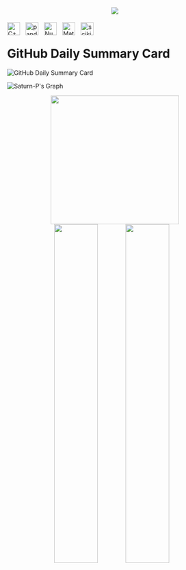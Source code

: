 

<h1 align="center">
    <img src="https://readme-typing-svg.herokuapp.com/?font=Righteous&size=40&center=true&vCenter=true&width=500&height=70&duration=4000&lines=Hi+There!+👋;+I'm+Satrun+-P!;" />
</h1>

<img align="left" alt="C++" width="30px" style="padding-right:10px;" src="https://cdn.jsdelivr.net/gh/devicons/devicon/icons/cplusplus/cplusplus-original.svg"/>
<img align="left" alt="pandas" width="30px" style="padding-right:10px;" src="https://cdn.jsdelivr.net/gh/devicons/devicon/icons/pandas/pandas-original.svg"/>
<img align="left" alt="NumPy" width="30px" style="padding-right:10px;" src="https://cdn.jsdelivr.net/gh/devicons/devicon/icons/numpy/numpy-original.svg"/>
<img align="left" alt="Matplotlib" width="30px" style="padding-right:10px;" src="https://cdn.jsdelivr.net/gh/devicons/devicon/icons/matplotlib/matplotlib-original.svg"/>
<img align="left" alt="scikit-learn" width="30px" style="padding-right:10px;" src="https://upload.wikimedia.org/wikipedia/commons/0/05/Scikit_learn_logo_small.svg"/>


<br />
<html lang="en">
<head>
    <meta charset="UTF-8">
    <meta name="viewport" content="width=device-width, initial-scale=1.0">
</head>
<body>
    <h1>GitHub Daily Summary Card</h1>
    <img src="https://github-profile-summary-cards.vercel.app/api/cards/profile-details?username=Saturn-P&theme=dark" alt="GitHub Daily Summary Card">
</body>
</html>



![Saturn-P's Graph](https://github-readme-activity-graph.vercel.app/graph?username=HarshalMukte&custom_title=Saturn%20-P's%20GitHub%20Activity%20Graph&bg_color=0D1117&color=2E8B57&line=2E8B57&point=2E8B57&area_color=FFFFFF&title_color=2E8B57&area=true)

<div align="center">    
<a href="https://github.com/Saturn-p/Saturn-p">
<img src="http://github-profile-summary-cards.vercel.app/api/cards/profile-details?username=Saturn-p&theme=github_dark" style="height: 300px"/></div>
</a>  
<div>

</a>
<a href="https://github.com/Niansuh/Niansuh">
<img align="right" src="https://github-profile-summary-cards.vercel.app/api/cards/productive-time?username=srajasimman&theme=github_dark&utcOffset=%2B5" width="45%" />
</a>

<div align="center">    
 </a>
<a href="https://github.com/Niansuh/Niansuh">
<img align="right" src="https://github-profile-summary-cards.vercel.app/api/cards/productive-time?username=srajasimman&theme=github_dark&utcOffset=%2B5" width="45%" />
</a>
<div>

